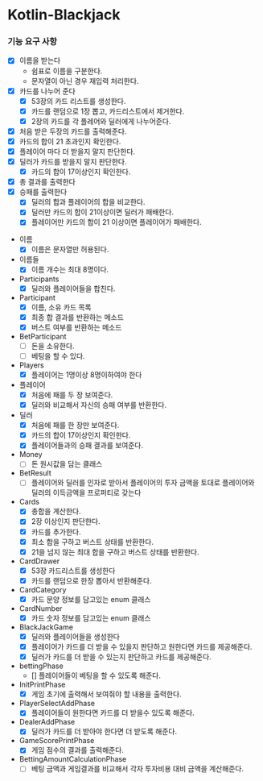 # Kotlin-Blackjack

### 기능 요구 사항

- [x] 이름을 받는다
    - 쉼표로 이름을 구분한다.
    - 문자열이 아닌 경우 재입력 처리한다.
- [X] 카드를 나누어 준다
    - [x] 53장의 카드 리스트를 생성한다.
    - [x] 카드를 랜덤으로 1장 뽑고, 카드리스트에서 제거한다.
    - [X] 2장의 카드를 각 플레어와 딜러에게 나누어준다.
- [x] 처음 받은 두장의 카드를 출력해준다.
- [x] 카드의 합이 21 초과인지 확인한다.
- [x] 플레이어 마다 더 받을지 말지 판단한다.
- [x] 딜러가 카드를 받을지 말지 판단한다.
    - [x] 카드의 합이 17이상인지 확인한다.
- [x] 총 결과를 출력한다
- [x] 승패를 출력한다
    - [x] 딜러의 합과 플레이어의 합을 비교한다.
    - [x] 딜러만 카드의 합이 21이상이면 딜러가 패배한다.
    - [x] 플레이어만 카드의 합이 21 이상이면 플레이어가 패배한다.

- 이름
    - [x] 이름은 문자열만 허용된다.
- 이름들
    - [x] 이름 개수는 최대 8명이다.
- Participants
    - [x] 딜러와 플레이어들을 합친다.
- Participant
    - [x] 이름, 소유 카드 목록
    - [x] 최종 합 결과를 반환하는 메소드
    - [x] 버스트 여부를 반환하는 메소드
- BetParticipant
  - [ ] 돈을 소유한다.
  - [ ] 베팅을 할 수 있다.
- Players
    - [x] 플레이어는 1명이상 8명이하여야 한다
- 플레이어
    - [x] 처음에 패를 두 장 보여준다.
    - [x] 딜러와 비교해서 자신의 승패 여부를 반환한다.
- 딜러
    - [x] 처음에 패를 한 장만 보여준다.
    - [x] 카드의 합이 17이상인지 확인한다.
    - [x] 플레이어들과의 승패 결과를 보여준다.
- Money
    - [ ] 돈 원시값을 담는 클래스
- BetResult
    - [ ] 플레이어와 딜러를 인자로 받아서 플레이어의 투자 금액을 토대로 플레이어와 딜러의 이득금액을 프로퍼티로 갖는다 
- Cards
    - [x] 총합을 계산한다.
    - [x] 2장 이상인지 판단한다.
    - [x] 카드를 추가한다.
    - [x] 최소 합을 구하고 버스트 상태를 반환한다.
    - [x] 21을 넘지 않는 최대 합을 구하고 버스트 상태를 반환한다.
- CardDrawer
    - [x] 53장 카드리스트를 생성한다
    - [x] 카드를 랜덤으로 한장 뽑아서 반환해준다.
- CardCategory
    - [x] 카드 문양 정보를 담고있는 enum 클래스
- CardNumber
    - [x] 카드 숫자 정보를 담고있는 enum 클래스
- BlackJackGame
    - [x] 딜러와 플레이어들을 생성한다
    - [x] 플레이어가 카드를 더 받을 수 있을지 판단하고 원한다면 카드를 제공해준다.
    - [x] 딜러가 카드를 더 받을 수 있는지 판단하고 카드를 제공해준다.
- bettingPhase
    - [] 플레이어들이 베팅을 할 수 있도록 해준다. 
- InitPrintPhase
    - [x] 게임 초기에 출력해서 보여줘야 할 내용을 출력한다.
- PlayerSelectAddPhase
    - [x] 플레이어들이 원한다면 카드를 더 받을수 있도록 해준다.
- DealerAddPhase
    - [x] 딜러가 카드를 더 받아야 한다면 더 받도록 해준다.
- GameScorePrintPhase
    - [x] 게임 점수의 결과를 출력해준다. 
- BettingAmountCalculationPhase
    - [ ] 베팅 금액과 게임결과를 비교해서 각자 투자비용 대비 금액을 계산해준다.
